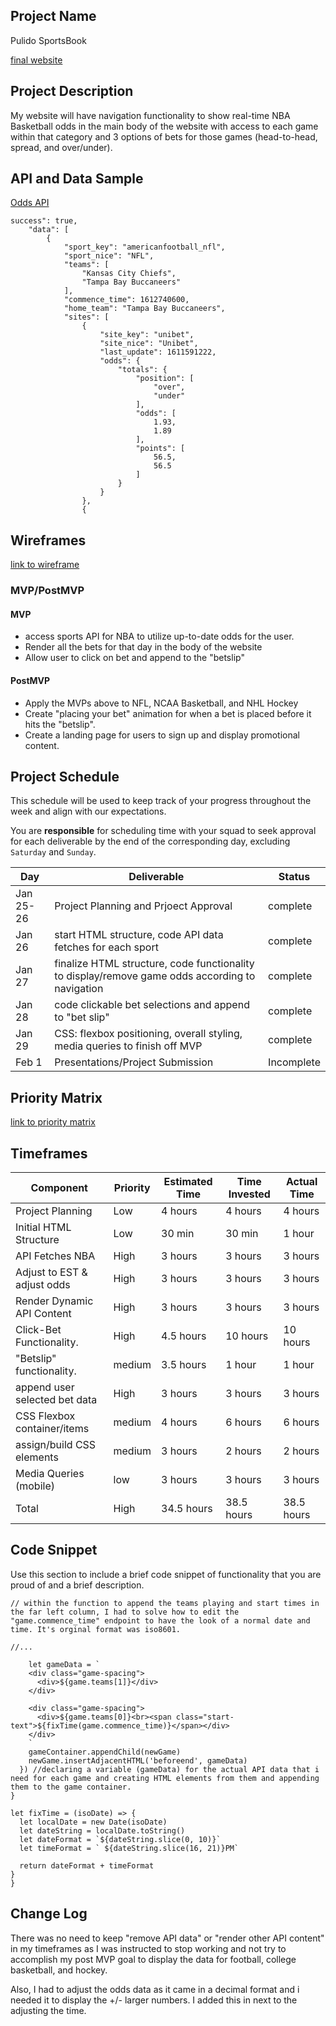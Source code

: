 ## Project Name

Pulido SportsBook

[final website](https://mtpulido.github.io/Pulido-SportsBook/)

## Project Description

My website will have navigation functionality to show real-time NBA Basketball odds in the main body of the website with access to each game within that category and 3 options of bets for those games (head-to-head, spread, and over/under).


## API and Data Sample

[Odds API](https://the-odds-api.com/liveapi/guides/v3/#overview)

```
success": true,
    "data": [
        {
            "sport_key": "americanfootball_nfl",
            "sport_nice": "NFL",
            "teams": [
                "Kansas City Chiefs",
                "Tampa Bay Buccaneers"
            ],
            "commence_time": 1612740600,
            "home_team": "Tampa Bay Buccaneers",
            "sites": [
                {
                    "site_key": "unibet",
                    "site_nice": "Unibet",
                    "last_update": 1611591222,
                    "odds": {
                        "totals": {
                            "position": [
                                "over",
                                "under"
                            ],
                            "odds": [
                                1.93,
                                1.89
                            ],
                            "points": [
                                56.5,
                                56.5
                            ]
                        }
                    }
                },
                {
```

## Wireframes

[link to wireframe](https://wireframe.cc/Uk1vUI)

### MVP/PostMVP

#### MVP 

- access sports API for NBA to utilize up-to-date odds for the user.
- Render all the bets for that day in the body of the website
- Allow user to click on bet and append to the "betslip"

#### PostMVP  

- Apply the MVPs above to NFL, NCAA Basketball, and NHL Hockey
- Create "placing your bet" animation for when a bet is placed before it hits the "betslip".
- Create a landing page for users to sign up and display promotional content.

## Project Schedule

This schedule will be used to keep track of your progress throughout the week and align with our expectations.  

You are **responsible** for scheduling time with your squad to seek approval for each deliverable by the end of the corresponding day, excluding `Saturday` and `Sunday`.

|  Day | Deliverable | Status
|---|---| ---|
|Jan 25-26| Project Planning and Prjoect Approval | complete
|Jan 26| start HTML structure, code API data fetches for each sport | complete
|Jan 27| finalize HTML structure, code functionality to display/remove game odds according to navigation | complete
|Jan 28| code clickable bet selections and append to "bet slip"  | complete
|Jan 29| CSS: flexbox positioning, overall styling, media queries to finish off MVP | complete
|Feb 1| Presentations/Project Submission | Incomplete

## Priority Matrix

[link to priority matrix](https://app.conceptboard.com/board/di08-1nh7-xtis-5104-qs17)

## Timeframes

|          Component            | Priority | Estimated Time | Time Invested | Actual Time |
|---|---| ---| ---| ---|
|     Project Planning          |    Low   |    4 hours     |    4 hours    |   4 hours   |
| Initial HTML Structure        |    Low   |    30 min      |    30 min     |   1 hour    |
|      API Fetches NBA          |    High  |    3 hours     |    3 hours    |   3 hours   |
|  Adjust to EST & adjust odds  |    High  |    3 hours     |    3 hours    |   3 hours   |
|  Render Dynamic API Content   |    High  |    3 hours     |    3 hours    |   3 hours   |
| Click-Bet Functionality.      |    High  |    4.5 hours   |    10 hours   |   10 hours  |
| "Betslip" functionality.      |  medium  |    3.5 hours   |    1 hour     |   1 hour    |
|  append user selected bet data|    High  |    3 hours     |    3 hours    |   3 hours   |
|   CSS Flexbox container/items |  medium  |    4 hours     |    6 hours    |   6 hours   |
|   assign/build CSS elements   |  medium  |    3 hours     |    2 hours    |   2 hours   |
|    Media Queries (mobile)     |   low    |    3 hours     |    3 hours    |   3 hours   |
|             Total             |    High  |    34.5 hours  |    38.5 hours |   38.5 hours|



## Code Snippet

Use this section to include a brief code snippet of functionality that you are proud of and a brief description.  

```
// within the function to append the teams playing and start times in the far left column, I had to solve how to edit the "game.commence_time" endpoint to have the look of a normal date and time. It's orginal format was iso8601.

//...

    let gameData = ` 
    <div class="game-spacing">
      <div>${game.teams[1]}</div>
    </div>

    <div class="game-spacing">
      <div>${game.teams[0]}<br><span class="start-text">${fixTime(game.commence_time)}</span></div>
    </div>
    `
    gameContainer.appendChild(newGame)
    newGame.insertAdjacentHTML('beforeend', gameData)
  }) //declaring a variable (gameData) for the actual API data that i need for each game and creating HTML elements from them and appending them to the game container. 
}

let fixTime = (isoDate) => {
  let localDate = new Date(isoDate)
  let dateString = localDate.toString()
  let dateFormat = `${dateString.slice(0, 10)}`
  let timeFormat = ` ${dateString.slice(16, 21)}PM`

  return dateFormat + timeFormat
}
}
```

## Change Log
 There was no need to keep "remove API data" or "render other API content" in my timeframes as I was instructed to stop working and not try to accomplish my post MVP goal to display the data for football, college basketball, and hockey.

 Also, I had to adjust the odds data as it came in a decimal format and i needed it to display the +/- larger numbers. I added this in next to the adjusting the time. 
